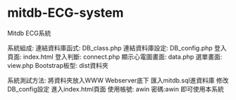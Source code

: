 # mitdb-ECG-system
Mitdb ECG系統

系統組成: 
連結資料庫函式: DB_class.php
連結資料庫設定: DB_config.php
登入頁面: index.html
登入判斷: connect.php
顯示心電圖畫面: data.php
選單畫面: view.php
Bootstrap板型: dist資料夾

系統測試方法: 
將資料夾放入WWW Webserver底下
匯入mitdb.sql進資料庫
修改DB_config設定
進入index.html頁面
使用帳號: awin 密碼:awin
即可使用本系統
